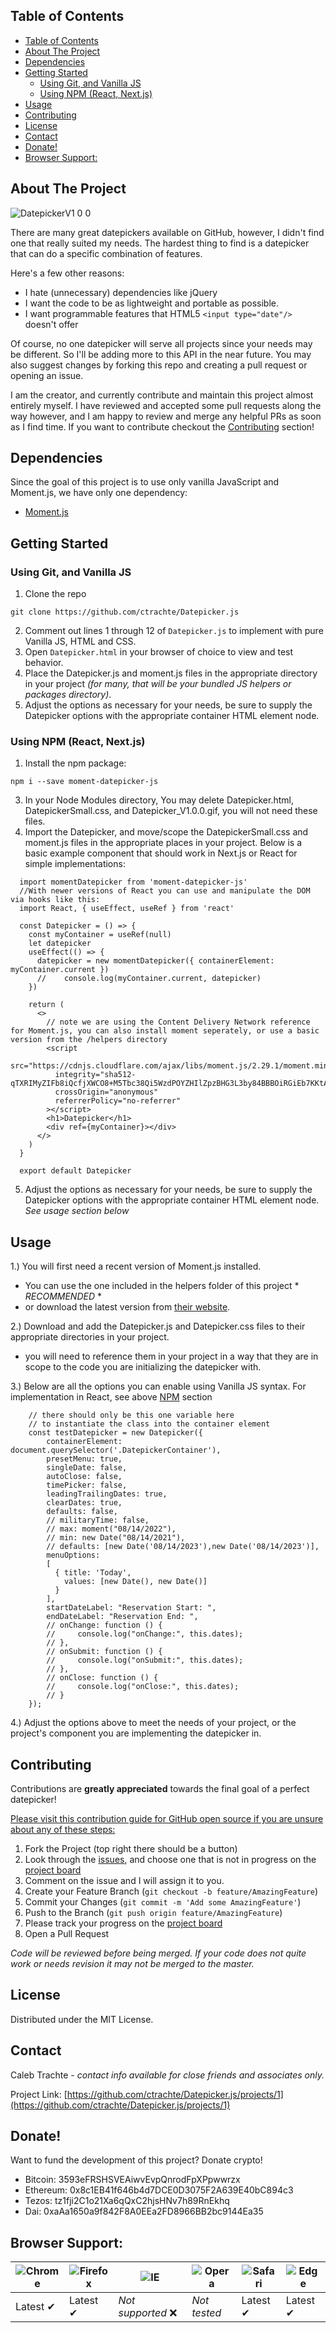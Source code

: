 <!-- TABLE OF CONTENTS -->
## Table of Contents

- [Table of Contents](#table-of-contents)
- [About The Project](#about-the-project)
- [Dependencies](#dependencies)
- [Getting Started](#getting-started)
  - [Using Git, and Vanilla JS](#using-git-and-vanilla-js)
  - [Using NPM (React, Next.js)](#using-npm-react-nextjs)
- [Usage](#usage)
- [Contributing](#contributing)
- [License](#license)
- [Contact](#contact)
- [Donate!](#donate)
- [Browser Support:](#browser-support)



<!-- ABOUT THE PROJECT -->
## About The Project

![DatepickerV1 0 0](https://github.com/ctrachte/Datepicker.js/blob/65613f45108fb9f3d29162b277064d9ef489f54c/Datepicker_V1.0.0.gif)

There are many great datepickers available on GitHub, however, I didn't find one that really suited my needs. The hardest thing to find is a datepicker that can do a specific combination of features.

Here's a few other reasons:
* I hate (unnecessary) dependencies like jQuery
* I want the code to be as lightweight and portable as possible.
* I want programmable features that HTML5 `<input type="date"/>` doesn't offer 

Of course, no one datepicker will serve all projects since your needs may be different. So I'll be adding more to this API in the near future. You may also suggest changes by forking this repo and creating a pull request or opening an issue.

I am the creator, and currently contribute and maintain this project almost entirely myself. I have reviewed and accepted some pull requests along the way however, and I am happy to review and merge any helpful PRs as soon as I find time. If you want to contribute checkout the [Contributing](#contributing) section!

## Dependencies

Since the goal of this project is to use only vanilla JavaScript and Moment.js, we have only one dependency:
* [Moment.js](https://www.momentjs.com/)

<!-- GETTING STARTED -->
## Getting Started
### Using Git, and Vanilla JS
1. Clone the repo
```
git clone https://github.com/ctrachte/Datepicker.js
```
2. Comment out lines 1 through 12 of `Datepicker.js` to implement with pure Vanilla JS, HTML and CSS.
2. Open `Datepicker.html` in your browser of choice to view and test behavior.
3. Place the Datepicker.js and moment.js files in the appropriate directory in your project *(for many, that will be your bundled JS helpers or packages directory)*.
4. Adjust the options as necessary for your needs, be sure to supply the Datepicker options with the appropriate container HTML element node.

### Using NPM (React, Next.js)
1. Install the npm package:
```
npm i --save moment-datepicker-js
```
3. In your Node Modules directory, You may delete Datepicker.html, DatepickerSmall.css, and Datepicker_V1.0.0.gif, you will not need these files. 
4. Import the Datepicker, and move/scope the DatepickerSmall.css and moment.js files in the appropriate places in your project.
 Below is a basic example component that should work in Next.js or React for simple implementations:
  ```
    import momentDatepicker from 'moment-datepicker-js'
    //With newer versions of React you can use and manipulate the DOM via hooks like this:
    import React, { useEffect, useRef } from 'react'

    const Datepicker = () => {
      const myContainer = useRef(null)
      let datepicker
      useEffect(() => {
        datepicker = new momentDatepicker({ containerElement: myContainer.current })
        //    console.log(myContainer.current, datepicker)
      })

      return (
        <>
          // note we are using the Content Delivery Network reference for Moment.js, you can also install moment seperately, or use a basic version from the /helpers directory
          <script
            src="https://cdnjs.cloudflare.com/ajax/libs/moment.js/2.29.1/moment.min.js"
            integrity="sha512-qTXRIMyZIFb8iQcfjXWCO8+M5Tbc38Qi5WzdPOYZHIlZpzBHG3L3by84BBBOiRGiEb7KKtAOAs5qYdUiZiQNNQ=="
            crossOrigin="anonymous"
            referrerPolicy="no-referrer"
          ></script>
          <h1>Datepicker</h1>
          <div ref={myContainer}></div>
        </>
      )
    }

    export default Datepicker
  ```
5. Adjust the options as necessary for your needs, be sure to supply the Datepicker options with the appropriate container HTML element node. *See usage section below*

<!-- USAGE EXAMPLES -->
## Usage

1.) You will first need a recent version of Moment.js installed. 
 - You can use the one included in the helpers folder of this project *  _*RECOMMENDED*_ *
 -  or download the latest version from [their website](https://momentjs.com/).

2.) Download and add the Datepicker.js and Datepicker.css files to their appropriate directories in your project.
 - you will need to reference them in your project in a way that they are in scope to the code you are initializing the datepicker with.  

3.) Below are all the options you can enable using Vanilla JS syntax. For implementation in React, see above [NPM](#Using-NPM) section
```
    // there should only be this one variable here
    // to instantiate the class into the container element 
    const testDatepicker = new Datepicker({
        containerElement: document.querySelector('.DatepickerContainer'),
        presetMenu: true,
        singleDate: false,
        autoClose: false,
        timePicker: false,
        leadingTrailingDates: true,
        clearDates: true,
        defaults: false,
        // militaryTime: false,
        // max: moment("08/14/2022"),
        // min: new Date("08/14/2021"),
        // defaults: [new Date('08/14/2023'),new Date('08/14/2023')],
        menuOptions:
        [
          { title: 'Today',
            values: [new Date(), new Date()]
          }
        ],
        startDateLabel: "Reservation Start: ",
        endDateLabel: "Reservation End: ",
        // onChange: function () {
        //     console.log("onChange:", this.dates);
        // },
        // onSubmit: function () {
        //     console.log("onSubmit:", this.dates);
        // },
        // onClose: function () {
        //     console.log("onClose:", this.dates);
        // }
    });
```
4.) Adjust the options above to meet the needs of your project, or the project's component you are implementing the datepicker in. 

<!-- CONTRIBUTING -->
## Contributing

Contributions are **greatly appreciated** towards the final goal of a perfect datepicker!

[Please visit this contribution guide for GitHub open source if you are unsure about any of these steps:](https://gist.github.com/Chaser324/ce0505fbed06b947d962)

1. Fork the Project (top right there should be a button)
2. Look through the [issues](https://github.com/ctrachte/Datepicker.js/issues), and choose one that is not in progress on the [project board](https://github.com/ctrachte/Datepicker.js/projects/1)
3. Comment on the issue and I will assign it to you.
4. Create your Feature Branch (`git checkout -b feature/AmazingFeature`)
5. Commit your Changes (`git commit -m 'Add some AmazingFeature'`)
6. Push to the Branch (`git push origin feature/AmazingFeature`)
7. Please track your progress on the [project board](https://github.com/ctrachte/Datepicker.js/projects/1)
8. Open a Pull Request 

*Code will be reviewed before being merged. If your code does not quite work or needs revision it may not be merged to the master.*


<!-- LICENSE -->
## License

Distributed under the MIT License. 


<!-- CONTACT -->
## Contact

Caleb Trachte - *contact info available for close friends and associates only.*

Project Link: [https://github.com/ctrachte/Datepicker.js/projects/1](https://github.com/ctrachte/Datepicker.js/projects/1)

## Donate!

Want to fund the development of this project? Donate crypto!

- Bitcoin: 3593eFRSHSVEAiwvEvpQnrodFpXPpwwrzx
- Ethereum: 0x8c1EB41f646b4d7DCE0D3075F2A639E40bC894c3
- Tezos: tz1fji2C1o21Xa6qQxC2hjsHNv7h89RnEkhq
- Dai: 0xaAa1650a9f842F8A0EEa2FD8966BB2bc9144Ea35


## Browser Support:
![Chrome](https://github.com/jepso-ci/browser-logos/blob/17f4f7fa25ec38901383fcd49312ca44843e55c5/images/chrome.svg) | ![Firefox](https://github.com/jepso-ci/browser-logos/blob/17f4f7fa25ec38901383fcd49312ca44843e55c5/images/firefox.svg) | ![IE](https://github.com/jepso-ci/browser-logos/blob/17f4f7fa25ec38901383fcd49312ca44843e55c5/images/ie.svg) | ![Opera](https://github.com/jepso-ci/browser-logos/blob/17f4f7fa25ec38901383fcd49312ca44843e55c5/images/opera.svg) | ![Safari](https://github.com/alrra/browser-logos/blob/7bfef89b8bc38373d5d062db3aa36d2939e9ab2b/src/safari/safari_128x128.png) | ![Edge](https://github.com/alrra/browser-logos/blob/7bfef89b8bc38373d5d062db3aa36d2939e9ab2b/src/edge/edge_128x128.png) |
--- | --- | --- | --- | --- | --- |
Latest ✔ | Latest ✔ | *Not supported* ❌ | *Not tested* |  Latest ✔ |   Latest ✔ |